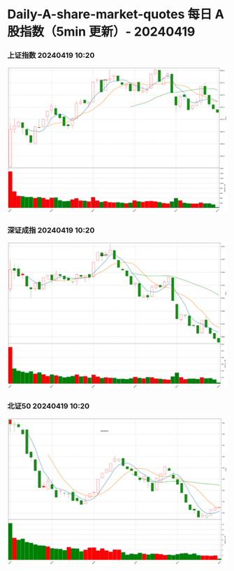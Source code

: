 
# Daily-A-share-market-quotes 每日 A 股指数（5min 更新）- 20240419

### 上证指数 20240419 10:20
![](./fig/2024/4/20240419-sh000001.png)

### 深证成指 20240419 10:20
![](./fig/2024/4/20240419-sz399001.png)

### 北证50 20240419 10:20
![](./fig/2024/4/20240419-bj899050.png)
